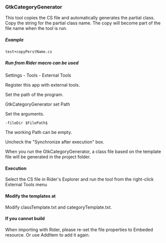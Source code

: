 ### GtkCategoryGenerator

This tool copies the CS file and automatically generates the partial class. 
Copy the string for the partial class name. 
The copy will become part of the file name when the tool is run.

##### Example
```
test+copyPerstName.cs
```
##### Run from Rider macro can be used

Settings - Tools - External Tools

Register this app with external tools.

Set the path of the program.

GtkCategoryGenerator set Path

Set the arguments.

```
-fileDir $FilePath$
```

The working Path can be empty.

Uncheck the "Synchronize after execution" box.

When you run the GtkCategoryGenerator, a class file based on the template file will be generated in the project folder.

#### Execution

Select the CS file in Rider's Explorer and run the tool from the right-click External Tools menu

#### Modify the templates at

Modify classTemplate.txt and categoryTemplate.txt.

#### If you cannot build

When importing with Rider, please re-set the file properties to Embeded resource.
Or use AddItem to add it again.
